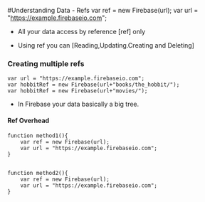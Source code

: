 #Understanding Data - Refs
	var ref = new Firebase(url);
	var url = "https://example.firebaseio.com";

- All your data access by reference [ref] only

- Using ref you can [Reading,Updating.Creating and Deleting]

### Creating multiple refs

	var url = "https://example.firebaseio.com";
	var hobbitRef = new Firebase(url+"books/the_hobbit/");
	var hobbitRef = new Firebase(url+"movies/");

* In Firebase your data basically a big tree.

#### Ref Overhead

	function method1(){
		var ref = new Firebase(url);
		var url = "https://example.firebaseio.com";
	}


	function method2(){
		var ref = new Firebase(url);
		var url = "https://example.firebaseio.com";
	}
